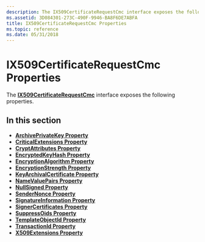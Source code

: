 ```yaml
---
description: The IX509CertificateRequestCmc interface exposes the following properties.
ms.assetid: 3D084301-273C-490F-9946-BA8F6DE7ABFA
title: IX509CertificateRequestCmc Properties
ms.topic: reference
ms.date: 05/31/2018
---
```


# IX509CertificateRequestCmc Properties

The [**IX509CertificateRequestCmc**](/windows/desktop/api/CertEnroll/nn-certenroll-ix509certificaterequestcmc) interface exposes the following properties.

## In this section

-   [**ArchivePrivateKey Property**](/windows/desktop/api/CertEnroll/nf-certenroll-ix509certificaterequestcmc-get_archiveprivatekey)
-   [**CriticalExtensions Property**](/windows/desktop/api/CertEnroll/nf-certenroll-ix509certificaterequestcmc-get_criticalextensions)
-   [**CryptAttributes Property**](/windows/desktop/api/CertEnroll/nf-certenroll-ix509certificaterequestcmc-get_cryptattributes)
-   [**EncryptedKeyHash Property**](/windows/desktop/api/CertEnroll/nf-certenroll-ix509certificaterequestcmc-get_encryptedkeyhash)
-   [**EncryptionAlgorithm Property**](/windows/desktop/api/CertEnroll/nf-certenroll-ix509certificaterequestcmc-get_encryptionalgorithm)
-   [**EncryptionStrength Property**](/windows/desktop/api/CertEnroll/nf-certenroll-ix509certificaterequestcmc-get_encryptionstrength)
-   [**KeyArchivalCertificate Property**](/windows/desktop/api/CertEnroll/nf-certenroll-ix509certificaterequestcmc-get_keyarchivalcertificate)
-   [**NameValuePairs Property**](/windows/desktop/api/CertEnroll/nf-certenroll-ix509certificaterequestcmc-get_namevaluepairs)
-   [**NullSigned Property**](/windows/desktop/api/CertEnroll/nf-certenroll-ix509certificaterequestcmc-get_nullsigned)
-   [**SenderNonce Property**](/windows/desktop/api/CertEnroll/nf-certenroll-ix509certificaterequestcmc-get_sendernonce)
-   [**SignatureInformation Property**](/windows/desktop/api/CertEnroll/nf-certenroll-ix509certificaterequestcmc-get_signatureinformation)
-   [**SignerCertificates Property**](/windows/desktop/api/CertEnroll/nf-certenroll-ix509certificaterequestcmc-get_signercertificates)
-   [**SuppressOids Property**](/windows/desktop/api/CertEnroll/nf-certenroll-ix509certificaterequestcmc-get_suppressoids)
-   [**TemplateObjectId Property**](/windows/desktop/api/CertEnroll/nf-certenroll-ix509certificaterequestcmc-get_templateobjectid)
-   [**TransactionId Property**](/windows/desktop/api/CertEnroll/nf-certenroll-ix509certificaterequestcmc-get_transactionid)
-   [**X509Extensions Property**](/windows/desktop/api/CertEnroll/nf-certenroll-ix509certificaterequestcmc-get_x509extensions)

 

 



